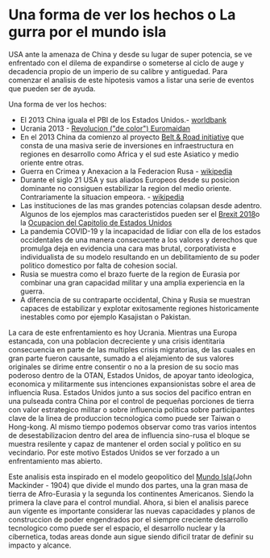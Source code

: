 # Una forma de ver los hechos o La gurra por el mundo isla

USA ante la amenaza de China y desde su lugar de super potencia, se ve enfrentado con el dilema de expandirse o someterse al ciclo de auge y decadencia propio de un imperio de su calibre y antiguedad. Para comenzar el analisis de este hipotesis vamos a listar una serie de eventos que pueden ser de ayuda.

Una forma de ver los hechos:
- El 2013 China iguala el PBI de los Estados Unidos.- [worldbank](https://data.worldbank.org/indicator/NY.GDP.MKTP.PP.CD?end=2020&locations=CN-US&name_desc=false&start=1990&view=chart&year=2013) 
- Ucrania 2013 - [Revolucion ("de color") Euromaidan](https://en.wikipedia.org/wiki/Ukrainian_crisis)     
- En el 2013 China da comienzo al proyecto [Belt & Road initiative](https://en.wikipedia.org/wiki/Belt_and_Road_Initiative) que consta de una masiva serie de inversiones en infraestructura en regiones en desarrollo como Africa y el sud este Asiatico y medio oriente entre otras.  
- Guerra en Crimea y Anexacion a la Federacion Rusa - [wikipedia](https://en.wikipedia.org/wiki/Crimea#Russian_Federation_(de_facto_since_2014))
- Durante el siglo 21 USA y sus aliados Europeos desde su posicion dominante no consiguen estabilizar  la region del medio oriente. Contrariamente la situacion empeora. - [wikipedia](https://en.wikipedia.org/wiki/List_of_armed_conflicts_involving_the_United_States#21st-century)
- Las instituciones de las mas grandes potencias colapsan desde adentro. Algunos de los ejemplos mas caracteristidos pueden ser el [Brexit 2018](https://en.wikipedia.org/wiki/Brexit#European_Union_(Withdrawal)_Act_2018)o la [Ocupacion del Capitolio de Estados Unidos](https://es.wikipedia.org/wiki/Asalto_al_Capitolio_de_los_Estados_Unidos_de_2021) 
- La pandemia COVID-19 y la incapacidad de lidiar con ella de los estados occidentales de una manera consecuente a los valores y derechos que promulga deja en evidencia una cara mas brutal, corporativista e individualista de su modelo resultando en un debilitamiento de su poder politico domestico por falta de cohesion social.  
- Rusia se muestra como el brazo fuerte de la region de Eurasia por combinar una gran capacidad militar y una amplia experiencia en la guerra.
- A diferencia de su contraparte occidental, China y Rusia se muestran capaces de estabilizar y explotar exitosamente regiones historicamente inestables como por ejemplo Kasajistan o Pakistan. 

La  cara de este enfrentamiento es hoy Ucrania.
Mientras una Europa estancada, con una poblacion decreciente y una crisis identitaria consecuencia en parte de las multiples crisis migratorias, de las cuales en gran parte fueron causante, sumado a el alejamiento de sus valores originales se dirime entre consentir o no a la presion de su socio mas poderoso dentro de la OTAN, Estados Unidos, de apoyar tanto ideologica, economica y militarmente sus intenciones expansionistas sobre el area de influencia Rusa. 
Estados Unidos junto a sus socios del pacifico entran en una pulseada contra China por el control de pequeñas porciones de tierra con valor estrategico militar o sobre influencia politica sobre participantes clave de la linea de produccion tecnologica como puede ser Taiwan o Hong-kong.
Al mismo tiempo podemos observar como tras varios intentos de desestabilizacion dentro del area de influencia sino-rusa el bloque se muestra resilente y capaz de mantener el orden social y politico en su vecindario. Por este motivo Estados Unidos se ver forzado a un enfrentamiento mas abierto.

Este analisis esta inspirado en el modelo geopolitico del [Mundo Isla](https://en.wikipedia.org/wiki/The_Geographical_Pivot_of_History)(John Mackinder - 1904) que divide el mundo dos partes, una la gran masa de tierra de Afro-Eurasia y la segunda los continentes Americanos. Siendo la primera la clave para el control mundial. Ahora, si bien el analisis parece aun vigente es importante considerar las nuevas capacidades y planos de construccion de poder engendrados por el siempre creciente desarrollo tecnologico como puede ser el espacio, el desarrollo nuclear y la cibernetica, todas areas donde aun sigue siendo dificil tratar de definir su impacto y alcance.
